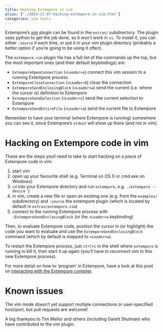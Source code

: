 ```yaml
---
title: Hacking Extempore in vim
alias: ["./2014-11-07-hacking-extempore-in-vim.html"]
categories: vim tools
---
```


Extempore’s [vim](http://www.vim.org/) plugin can be found in the
`extras/` subdirectory. The plugin uses python to get the job done, so
it won’t work in `vi`. To install it, you can either `:source` it each
time, or put it in your vim plugin directory (probably a better option
if you’re going to be using it often).

The `extempore.vim` plugin file has a full list of the commands up the
top, but the most important ones (and their default keybindings) are:

-   `ExtemporeOpenConnection` (`<Leader>o`) connect this vim session to
    a running Extempore process
-   `ExtemporeCloseConnection` (`<Leader>O`) close the connection
-   `ExtemporeSendEnclosingBlock` (`<Leader>w`) send the current (i.e.
    where the cursor is) definition to Extempore
-   `ExtemporeSendSelection` (`<Leader>s`) send the current selection to
    Extempore
-   `ExtemporeSendEntireFile` (`<Leader>a`) send the current file to
    Extempore

Remember to have your terminal (where Extempore is running) somewhere
you can see it, since Extempore’s `stdout` will show up there (and not
in vim).

# Hacking on Extempore code in vim

These are the steps youll need to take to start hacking on a piece of
Extempore code in vim:

1.  start vim
2.  open up your favourite shell (e.g. Terminal on OS X or cmd.exe
    on Windows)
3.  `cd` into your Extempore directory and run `extempore`, e.g.
    `./extempore --device 2`
4.  in vim, create a new file or open an existing one (e.g. from the
    `examples/` subdirectory) and `:source` the extempore plugin (which
    is located by default in `extras/extempore.vim`)
5.  connect to the running Extempore process with
    `:ExtemporeSendEnclosingBlock` (or the `<Leader>w` keybinding)

Then, to evaluate Extempore code, position the cursor in (or highlight)
the code you want to evaluate and use the `ExtemporeSendEnclosingBlock`
command (which by default is mapped to `<Leader>w`).

To restart the Extempore process, just `ctrl+c` in the shell where
`extempore` is running to kill it, then start it up again (you’ll have
to reconnect vim to this new Extempore process).

For more detail on how to ‘program’ in Extempore, have a look at this
post on [interacting with the Extempore
compiler](2012-09-26-interacting-with-the-extempore-compiler.org).

# Known issues

The vim mode doesn’t yet support multiple connections or user-specified
host/port, but pull requests are welcome!

A big thankyou to Tim Mellor and others (including Garett Shulman) who
have contributed to the vim plugin.
